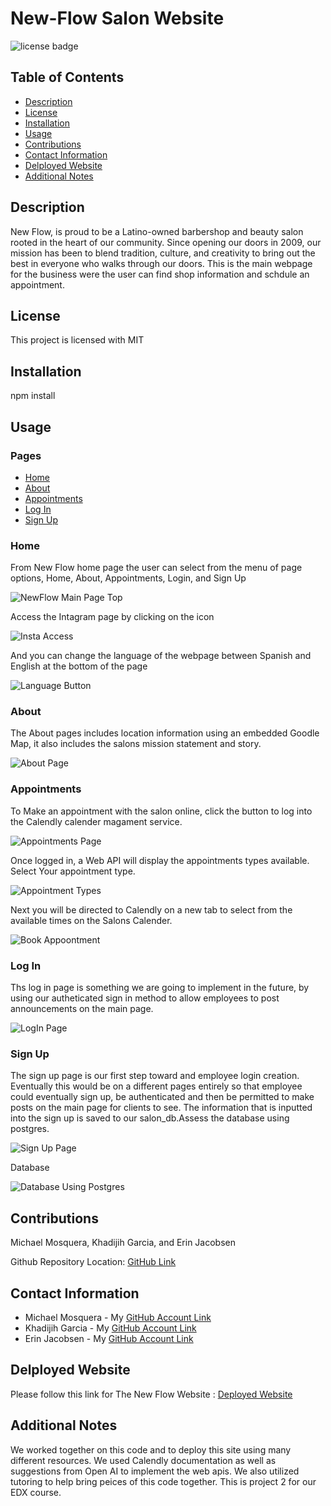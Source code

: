 
# New-Flow Salon Website
  ![license badge](https://img.shields.io/badge/license-MIT-blue)
## Table of Contents
* [Description](#description)
* [License](#license)
* [Installation](#installation)
* [Usage](#usage)
* [Contributions](#contributions)
* [Contact Information](#contact-information)
* [Delployed Website](#deployed-website)
* [Additional Notes](#additional-notes)

## Description
New Flow, is proud to be a Latino-owned barbershop and beauty salon rooted in the heart of our community. Since opening our doors in 2009, our mission has been to blend tradition, culture, and creativity to bring out the best in everyone who walks through our doors. This is the main webpage for the business were the user can find shop information and schdule an appointment.

## License
This project is licensed with MIT

## Installation 
npm install

## Usage
### Pages
* [Home](#home)
* [About](#about)
* [Appointments](#appointments)
* [Log In](#log-in)
* [Sign Up](#sign-up)


### Home
From New Flow home page the user can select from the menu of page options, Home, About, Appointments, Login, and Sign Up

![NewFlow Main Page Top](/client/src/assets/images/NewFlowMainPage.png)

Access the Intagram page by clicking on the icon 

![Insta Access](/client/src/assets/images/NewFlowInsta.png)

And you can change the language of the webpage between Spanish and English at the bottom of the page 

![Language Button](/client/src/assets/images/NewFlowLanguageButton.png)

### About 
The About pages includes location information using an embedded Goodle Map, it also includes the salons mission statement and story.

![About Page](/client/src/assets/images/NewFlowAbout.png)

### Appointments
To Make an appointment with the salon online, click the button to log into the Calendly calender magament service. 

![Appointments Page](./client/src/assets/images/NewFlowLoginwithCalendly.png)

Once logged in, a Web API will display the appointments types available. Select Your appointment type. 

![Appointment Types](./client/src/assets/images/NewFlowAPIEventsCall.png)

Next you will be directed to Calendly on a new tab to select from the available times on the Salons Calender. 

![Book Appoontment](./client/src/assets/images/NewFlowCalendlyAvailableTimes.png)


### Log In
Ths log in page is something we are going to implement in the future, by using our autheticated sign in method to allow employees to post announcements on the main page. 

![LogIn Page](/client/src/assets/images/NewFlowLogin.png)

### Sign Up
The sign up page is our first step toward and employee login creation. Eventually this would be on a different pages entirely so that employee could eventually sign up, be authenticated and then be permitted to make posts on the main page for clients to see. The information that is inputted into the sign up is saved to our salon_db.Assess the database using postgres. 

![Sign Up Page](/client/src/assets/images/NewFlowSignUp.png)

Database 

![Database Using Postgres](/client/src/assets/images/NewFlowDataBase.png)

## Contributions
Michael Mosquera, Khadijih Garcia, and Erin Jacobsen

Github Repository Location: [GitHub Link](https://github.com/achensen/New-Flow.git)
 
## Contact Information
* Michael Mosquera - My [GitHub Account Link](https://github.com/Mimosquera)
* Khadijih Garcia - My [GitHub Account Link](https://github.com/KhadijihG)
* Erin Jacobsen - My  [GitHub Account Link](https://github.com/achensen)

## Delployed Website
Please follow this link for The New Flow Website : [Deployed Website]()

## Additional Notes 
We worked together on this code and to deploy this site using many different resources. We used Calendly documentation as well as suggestions from Open AI to implement the web apis. We also utilized tutoring to help bring peices of this code together. This is project 2 for our EDX course. 

